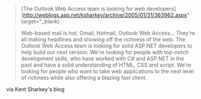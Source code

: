 > [The Outlook Web Access team is looking for web developers](http://weblogs.asp.net/ksharkey/archive/2005/01/31/363962.aspx" target="_blank)

> Web-based mail is hot. Gmail, Hotmail, Outlook Web Access... They're all making headlines and showing off the richness of the web. The Outlook Web Access team is looking for solid ASP.NET developers to help build our next version. We're looking for people with top-notch development skills, who have worked with C# and ASP.NET in the past and have a solid understanding of HTML, CSS and script. We're looking for people who want to take web applications to the next level of richness while also offering a blazing fast client.

via Kent Sharkey's blog